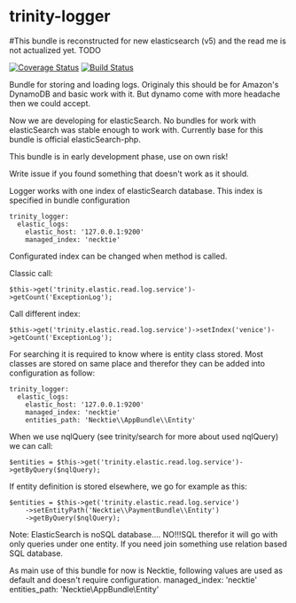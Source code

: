 # trinity-logger 

#This bundle is reconstructed for new elasticsearch (v5) and the read me is not actualized yet. TODO

[![Coverage Status](https://coveralls.io/repos/github/modpreneur/trinity-logger/badge.svg?branch=master)](https://coveralls.io/github/modpreneur/trinity-logger?branch=master)
[![Build Status](https://travis-ci.org/modpreneur/trinity-logger.svg?branch=master)](https://travis-ci.org/modpreneur/trinity-settings)

Bundle for storing and loading logs.
Originaly this should be for Amazon's DynamoDB and basic work with it.
But dynamo come with more headache then we could accept.

Now we are developing for elasticSearch. No bundles for work with elasticSearch was stable enough to work with.
Currently base for this bundle is official elasticSearch-php.

This bundle is in early development phase, use on own risk!

Write issue if you found something that doesn't work as it should.

Logger works with one index of elasticSearch database. This index is specified in bundle configuration

    trinity_logger:
      elastic_logs:
        elastic_host: '127.0.0.1:9200'
        managed_index: 'necktie'

Configurated index can be changed when method is called.

  Classic call:

    $this->get('trinity.elastic.read.log.service')->getCount('ExceptionLog');
    
  Call different index:

    $this->get('trinity.elastic.read.log.service')->setIndex('venice')->getCount('ExceptionLog');

For searching it is required to know where is entity class stored. Most classes are stored on same place
and therefor they can be added into configuration as follow:

    trinity_logger:
      elastic_logs:
        elastic_host: '127.0.0.1:9200'
        managed_index: 'necktie'
        entities_path: 'Necktie\\AppBundle\\Entity'

When we use nqlQuery (see trinity/search for more about used nqlQuery) we can call:

    $entities = $this->get('trinity.elastic.read.log.service')->getByQuery($nqlQuery);

If entity definition is stored elsewhere, we go for example as this:

    $entities = $this->get('trinity.elastic.read.log.service')
        ->setEntityPath('Necktie\\PaymentBundle\\Entity')
        ->getByQuery($nqlQuery);

Note: ElasticSearch is noSQL database.... NO!!!SQL therefor it will go with only queries under one entity.
If you need join something use relation based SQL database.

As main use of this bundle for now is Necktie, following values are used as default and doesn't require
configuration.
 managed_index: 'necktie'
 entities_path: 'Necktie\\AppBundle\\Entity'
